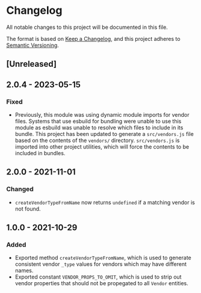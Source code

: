 # Changelog

All notable changes to this project will be documented in this file.

The format is based on [Keep a Changelog](https://keepachangelog.com/en/1.0.0/),
and this project adheres to
[Semantic Versioning](https://semver.org/spec/v2.0.0.html).

## [Unreleased]

## 2.0.4 - 2023-05-15

### Fixed

- Previously, this module was using dynamic module imports for vendor files.
  Systems that use esbuild for bundling were unable to use this module as
  esbuild was unable to resolve which files to include in its bundle. This
  project has been updated to generate a `src/vendors.js` file based on the
  contents of the `vendors/` directory. `src/vendors.js` is imported into other
  project utilities, which will force the contents to be included in bundles.

## 2.0.0 - 2021-11-01

### Changed

- `createVendorTypeFromName` now returns `undefined` if a matching vendor is not
  found.

## 1.0.0 - 2021-10-29

### Added

- Exported method `createVendorTypeFromName`, which is used to generate
  consistent vendor `_type` values for vendors which may have different names.
- Exported constant `VENDOR_PROPS_TO_OMIT`, which is used to strip out vendor
  properties that should not be propegated to all `Vendor` entities.
